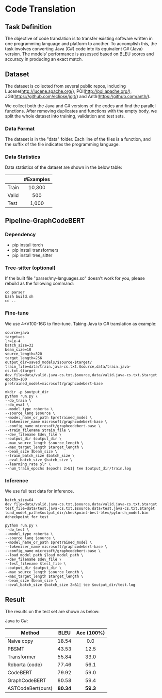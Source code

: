 # Code Translation

## Task Definition

The objective of code translation is to transfer existing software written in one programming language and platform to another.
To accomplish this, the task involves converting Java (C#) code into its equivalent C# (Java) version.
The models' performance is assessed based on BLEU scores and accuracy in producing an exact match.

## Dataset

The dataset is collected from several public repos, including Lucene(http://lucene.apache.org/), POI(http://poi.apache.org/), JGit(https://github.com/eclipse/jgit/) and Antlr(https://github.com/antlr/).

We collect both the Java and C# versions of the codes and find the parallel functions. After removing duplicates and functions with the empty body, we split the whole dataset into training, validation and test sets.

### Data Format

The dataset is in the "data" folder. Each line of the files is a function, and the suffix of the file indicates the programming language.

### Data Statistics

Data statistics of the dataset are shown in the below table:

|       | #Examples |
| ----- | :-------: |
| Train |  10,300   |
| Valid |    500    |
| Test  |   1,000   |

## Pipeline-GraphCodeBERT

### Dependency

- pip install torch
- pip install transformers
- pip install tree_sitter

### Tree-sitter (optional)

If the built file "parser/my-languages.so" doesn't work for you, please rebuild as the following command:

```shell
cd parser
bash build.sh
cd ..
```

### Fine-tune
We use 4*V100-16G to fine-tune. Taking Java to C# translation as example:

```shell
source=java
target=cs
lr=1e-4
batch_size=32
beam_size=10
source_length=320
target_length=256
output_dir=saved_models/$source-$target/
train_file=data/train.java-cs.txt.$source,data/train.java-cs.txt.$target
dev_file=data/valid.java-cs.txt.$source,data/valid.java-cs.txt.$target
epochs=100
pretrained_model=microsoft/graphcodebert-base

mkdir -p $output_dir
python run.py \
--do_train \
--do_eval \
--model_type roberta \
--source_lang $source \
--model_name_or_path $pretrained_model \
--tokenizer_name microsoft/graphcodebert-base \
--config_name microsoft/graphcodebert-base \
--train_filename $train_file \
--dev_filename $dev_file \
--output_dir $output_dir \
--max_source_length $source_length \
--max_target_length $target_length \
--beam_size $beam_size \
--train_batch_size $batch_size \
--eval_batch_size $batch_size \
--learning_rate $lr \
--num_train_epochs $epochs 2>&1| tee $output_dir/train.log
```

### Inference

We use full test data for inference. 

```shell
batch_size=64
dev_file=data/valid.java-cs.txt.$source,data/valid.java-cs.txt.$target
test_file=data/test.java-cs.txt.$source,data/test.java-cs.txt.$target
load_model_path=$output_dir/checkpoint-best-bleu/pytorch_model.bin #checkpoint for test

python run.py \
--do_test \
--model_type roberta \
--source_lang $source \
--model_name_or_path $pretrained_model \
--tokenizer_name microsoft/graphcodebert-base \
--config_name microsoft/graphcodebert-base \
--load_model_path $load_model_path \
--dev_filename $dev_file \
--test_filename $test_file \
--output_dir $output_dir \
--max_source_length $source_length \
--max_target_length $target_length \
--beam_size $beam_size \
--eval_batch_size $batch_size 2>&1| tee $output_dir/test.log
```



## Result

The results on the test set are shown as below:

Java to C#:

| Method         |   BLEU    | Acc (100%) |
| -------------- | :-------: | :--------: |
| Naive copy     |   18.54   |    0.0     |
| PBSMT          |   43.53   |    12.5    |
| Transformer    |   55.84   |    33.0    |
| Roborta (code) |   77.46   |    56.1    |
| CodeBERT       |   79.92   |    59.0    |
| GraphCodeBERT  | 80.58     |      59.4  |
|ASTCodeBert(ours)|**80.34**|**59.3**|
